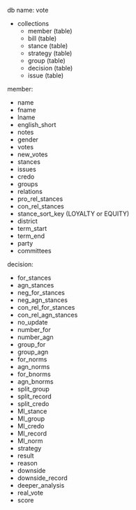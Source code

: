 db name: vote

- collections
    - member (table)
    - bill (table)
    - stance (table)
    - strategy (table)
    - group (table)
    - decision (table)
    - issue (table)

member:

- name
- fname
- lname
- english_short
- notes
- gender
- votes
- new_votes
- stances
- issues
- credo
- groups
- relations
- pro_rel_stances
- con_rel_stances
- stance_sort_key (LOYALTY or EQUITY)
- district
- term_start
- term_end
- party
- committees

decision:

- for_stances
- agn_stances
- neg_for_stances
- neg_agn_stances
- con_rel_for_stances
- con_rel_agn_stances
- no_update
- number_for
- number_agn
- group_for
- group_agn
- for_norms
- agn_norms
- for_bnorms
- agn_bnorms
- split_group
- split_record
- split_credo
- MI_stance
- MI_group
- MI_credo
- MI_record
- MI_norm
- strategy
- result
- reason
- downside
- downside_record
- deeper_analysis
- real_vote
- score
